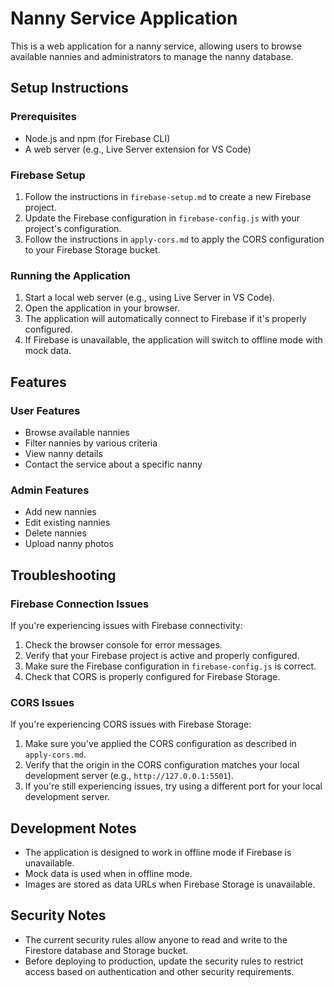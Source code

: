 # Nanny Service Application

This is a web application for a nanny service, allowing users to browse available nannies and administrators to manage the nanny database.

## Setup Instructions

### Prerequisites

- Node.js and npm (for Firebase CLI)
- A web server (e.g., Live Server extension for VS Code)

### Firebase Setup

1. Follow the instructions in `firebase-setup.md` to create a new Firebase project.
2. Update the Firebase configuration in `firebase-config.js` with your project's configuration.
3. Follow the instructions in `apply-cors.md` to apply the CORS configuration to your Firebase Storage bucket.

### Running the Application

1. Start a local web server (e.g., using Live Server in VS Code).
2. Open the application in your browser.
3. The application will automatically connect to Firebase if it's properly configured.
4. If Firebase is unavailable, the application will switch to offline mode with mock data.

## Features

### User Features

- Browse available nannies
- Filter nannies by various criteria
- View nanny details
- Contact the service about a specific nanny

### Admin Features

- Add new nannies
- Edit existing nannies
- Delete nannies
- Upload nanny photos

## Troubleshooting

### Firebase Connection Issues

If you're experiencing issues with Firebase connectivity:

1. Check the browser console for error messages.
2. Verify that your Firebase project is active and properly configured.
3. Make sure the Firebase configuration in `firebase-config.js` is correct.
4. Check that CORS is properly configured for Firebase Storage.

### CORS Issues

If you're experiencing CORS issues with Firebase Storage:

1. Make sure you've applied the CORS configuration as described in `apply-cors.md`.
2. Verify that the origin in the CORS configuration matches your local development server (e.g., `http://127.0.0.1:5501`).
3. If you're still experiencing issues, try using a different port for your local development server.

## Development Notes

- The application is designed to work in offline mode if Firebase is unavailable.
- Mock data is used when in offline mode.
- Images are stored as data URLs when Firebase Storage is unavailable.

## Security Notes

- The current security rules allow anyone to read and write to the Firestore database and Storage bucket.
- Before deploying to production, update the security rules to restrict access based on authentication and other security requirements.
